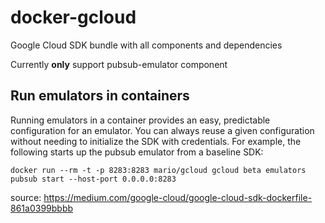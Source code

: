 # docker-gcloud
Google Cloud SDK bundle with all components and dependencies

Currently **only** support pubsub-emulator component

## Run emulators in containers
Running emulators in a container provides an easy, predictable configuration for an emulator. You can always reuse a given configuration without needing to initialize the SDK with credentials. For example, the following starts up the pubsub emulator from a baseline SDK:

```
docker run --rm -t -p 8283:8283 mario/gcloud gcloud beta emulators pubsub start --host-port 0.0.0.0:8283
```

source:
https://medium.com/google-cloud/google-cloud-sdk-dockerfile-861a0399bbbb